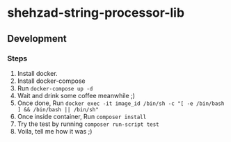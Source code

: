 # shehzad-string-processor-lib

## Development

### Steps

1. Install docker.
2. Install docker-compose
3. Run `docker-compose up -d`
4. Wait and drink some coffee meanwhile ;)
5. Once done, Run `docker exec -it image_id /bin/sh -c "[ -e /bin/bash ] && /bin/bash || /bin/sh"`
6. Once inside container, Run `composer install`
7. Try the test by running `composer run-script test`
8. Voila, tell me how it was ;)